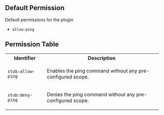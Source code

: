 ## Default Permission

Default permissions for the plugin

- `allow-ping`

## Permission Table

<table>
<tr>
<th>Identifier</th>
<th>Description</th>
</tr>


<tr>
<td>

`stub:allow-ping`

</td>
<td>

Enables the ping command without any pre-configured scope.

</td>
</tr>

<tr>
<td>

`stub:deny-ping`

</td>
<td>

Denies the ping command without any pre-configured scope.

</td>
</tr>
</table>
